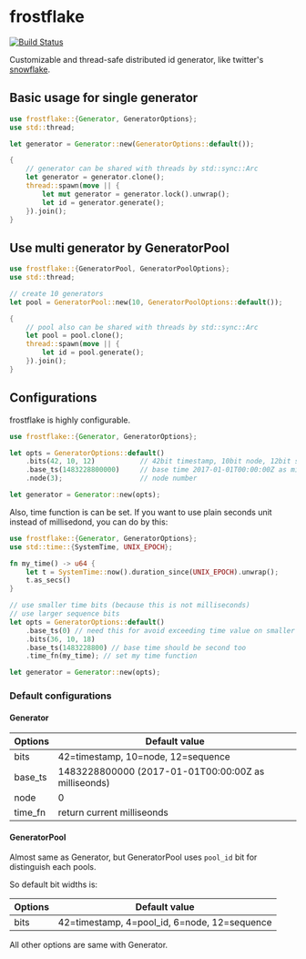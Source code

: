 # frostflake

[![Build Status](https://travis-ci.org/typester/frostflake-rs.svg?branch=master)](https://travis-ci.org/typester/frostflake-rs)

Customizable and thread-safe distributed id generator, like twitter's [snowflake](https://github.com/twitter/snowflake).

## Basic usage for single generator

```rust
use frostflake::{Generator, GeneratorOptions};
use std::thread;

let generator = Generator::new(GeneratorOptions::default());

{
    // generator can be shared with threads by std::sync::Arc
    let generator = generator.clone();
    thread::spawn(move || {
        let mut generator = generator.lock().unwrap();
        let id = generator.generate();
    }).join();
}
```

## Use multi generator by GeneratorPool

```rust
use frostflake::{GeneratorPool, GeneratorPoolOptions};
use std::thread;

// create 10 generators
let pool = GeneratorPool::new(10, GeneratorPoolOptions::default());

{
    // pool also can be shared with threads by std::sync::Arc
    let pool = pool.clone();
    thread::spawn(move || {
        let id = pool.generate();
    }).join();
}
```

## Configurations

frostflake is highly configurable.

```rust
use frostflake::{Generator, GeneratorOptions};

let opts = GeneratorOptions::default()
    .bits(42, 10, 12)           // 42bit timestamp, 10bit node, 12bit sequence
    .base_ts(1483228800000)     // base time 2017-01-01T00:00:00Z as milliseonds
    .node(3);                   // node number

let generator = Generator::new(opts);
```

Also, time function is can be set.
If you want to use plain seconds unit instead of millisedond, you can do by this:

```rust
use frostflake::{Generator, GeneratorOptions};
use std::time::{SystemTime, UNIX_EPOCH};

fn my_time() -> u64 {
    let t = SystemTime::now().duration_since(UNIX_EPOCH).unwrap();
    t.as_secs()
}

// use smaller time bits (because this is not milliseconds)
// use larger sequence bits
let opts = GeneratorOptions::default()
    .base_ts(0) // need this for avoid exceeding time value on smaller bit size
    .bits(36, 10, 18)
    .base_ts(1483228800) // base time should be second too
    .time_fn(my_time); // set my time function

let generator = Generator::new(opts);
```

### Default configurations

#### Generator

|Options| Default value|
|---|---|
|bits| 42=timestamp, 10=node, 12=sequence |
|base\_ts|1483228800000 (2017-01-01T00:00:00Z as milliseonds)|
|node|0|
|time\_fn|return current milliseonds|

#### GeneratorPool

Almost same as Generator, but GeneratorPool uses `pool_id` bit for distinguish each pools.

So default bit widths is:

|Options| Default value|
|---|---|
|bits| 42=timestamp, 4=pool_id, 6=node, 12=sequence |

All other options are same with Generator.
